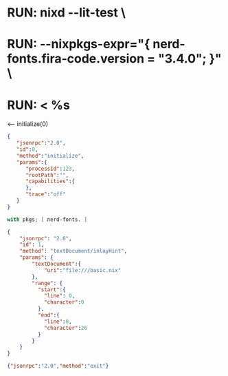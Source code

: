 # RUN: nixd --lit-test \
# RUN: --nixpkgs-expr="{ nerd-fonts.fira-code.version = \"3.4.0\"; }" \
# RUN: < %s

<-- initialize(0)

```json
{
   "jsonrpc":"2.0",
   "id":0,
   "method":"initialize",
   "params":{
      "processId":123,
      "rootPath":"",
      "capabilities":{
      },
      "trace":"off"
   }
}
```

```nix file:///basic.nix
with pkgs; [ nerd-fonts. ]
```

```json
{
    "jsonrpc": "2.0",
    "id": 1,
    "method": "textDocument/inlayHint",
    "params": {
        "textDocument":{
            "uri":"file:///basic.nix"
        },
        "range": {
          "start":{
            "line": 0,
            "character":0
          },
          "end":{
            "line":0,
            "character":26
          }
        }
    }
}
```

```json
{"jsonrpc":"2.0","method":"exit"}
```
